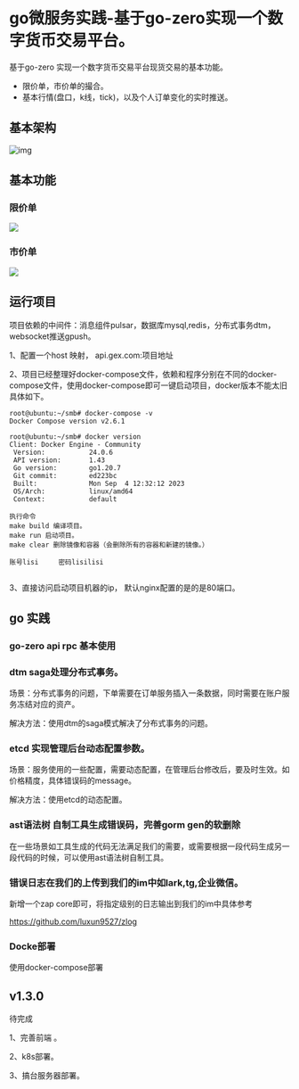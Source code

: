 # go微服务实践-基于go-zero实现一个数字货币交易平台。 

基于go-zero 实现一个数字货币交易平台现货交易的基本功能。

- 限价单，市价单的撮合。
- 基本行情(盘口，k线，tick)，以及个人订单变化的实时推送。

## 基本架构



![img](https://cdn.nlark.com/yuque/0/2024/png/12466223/1733649642983-07a74740-d89c-4c95-90b7-a038fd4cbe95.png)

## 基本功能

### 限价单
![](https://cdn.learnku.com/uploads/images/202406/10/51993/bZZs8Xnchx.gif)

### 市价单

![](https://cdn.learnku.com/uploads/images/202406/10/51993/vVNUSmI7Pp.gif)



## 运行项目

项目依赖的中间件：消息组件pulsar，数据库mysql,redis，分布式事务dtm，websocket推送gpush。

1、配置一个host 映射， api.gex.com:项目地址

2、项目已经整理好docker-compose文件，依赖和程序分别在不同的docker-compose文件，使用docker-compose即可一键启动项目，docker版本不能太旧具体如下。

```shell
root@ubuntu:~/smb# docker-compose -v
Docker Compose version v2.6.1

root@ubuntu:~/smb# docker version
Client: Docker Engine - Community
 Version:           24.0.6
 API version:       1.43
 Go version:        go1.20.7
 Git commit:        ed223bc
 Built:             Mon Sep  4 12:32:12 2023
 OS/Arch:           linux/amd64
 Context:           default
 
执行命令 
make build 编译项目。
make run 启动项目。
make clear 删除镜像和容器（会删除所有的容器和新建的镜像。）

账号lisi     密码lisilisi
 
```

3、直接访问启动项目机器的ip， 默认nginx配置的是的是80端口。



## go 实践

### go-zero api rpc 基本使用

### dtm saga处理分布式事务。

场景：分布式事务的问题，下单需要在订单服务插入一条数据，同时需要在账户服务冻结对应的资产。

解决方法：使用dtm的saga模式解决了分布式事务的问题。

### etcd 实现管理后台动态配置参数。

场景：服务使用的一些配置，需要动态配置，在管理后台修改后，要及时生效。如价格精度，具体错误码的message。

解决方法：使用etcd的动态配置。

### ast语法树 自制工具生成错误码，完善gorm gen的软删除

在一些场景如工具生成的代码无法满足我们的需要，或需要根据一段代码生成另一段代码的时候，可以使用ast语法树自制工具。 

### 错误日志在我们的上传到我们的im中如lark,tg,企业微信。

新增一个zap core即可，将指定级别的日志输出到我们的im中具体参考

https://github.com/luxun9527/zlog

### Docke部署

使用docker-compose部署

## v1.3.0 

待完成

1、完善前端 。

2、k8s部署。

3、搞台服务器部署。
